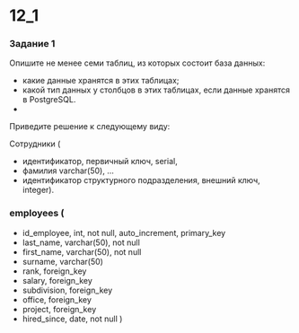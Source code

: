 # 12_1


### Задание 1
Опишите не менее семи таблиц, из которых состоит база данных:

* какие данные хранятся в этих таблицах;
* какой тип данных у столбцов в этих таблицах, если данные хранятся в PostgreSQL.
* 
Приведите решение к следующему виду:

Сотрудники (

* идентификатор, первичный ключ, serial,
* фамилия varchar(50),
...
* идентификатор структурного подразделения, внешний ключ, integer).

### employees (

* id_employee, int, not null, auto_increment, primary_key
* last_name, varchar(50), not null
* first_name, varchar(50), not null
* surname, varchar(50)
* rank, foreign_key
* salary, foreign_key
* subdivision, foreign_key
* office, foreign_key
* project, foreign_key
* hired_since, date, not null )


